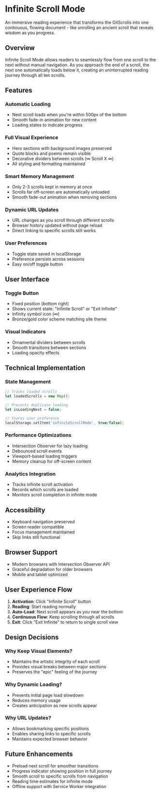 # Infinite Scroll Mode

An immersive reading experience that transforms the GitScrolls into one continuous, flowing document - like unrolling an ancient scroll that reveals wisdom as you progress.

## Overview

Infinite Scroll Mode allows readers to seamlessly flow from one scroll to the next without manual navigation. As you approach the end of a scroll, the next one automatically loads below it, creating an uninterrupted reading journey through all ten scrolls.

## Features

### Automatic Loading
- Next scroll loads when you're within 500px of the bottom
- Smooth fade-in animation for new content
- Loading states to indicate progress

### Full Visual Experience
- Hero sections with background images preserved
- Quote blocks and poems remain visible
- Decorative dividers between scrolls (∞ Scroll X ∞)
- All styling and formatting maintained

### Smart Memory Management
- Only 2-3 scrolls kept in memory at once
- Scrolls far off-screen are automatically unloaded
- Smooth fade-out animation when removing sections

### Dynamic URL Updates
- URL changes as you scroll through different scrolls
- Browser history updated without page reload
- Direct linking to specific scrolls still works

### User Preferences
- Toggle state saved in localStorage
- Preference persists across sessions
- Easy on/off toggle button

## User Interface

### Toggle Button
- Fixed position (bottom right)
- Shows current state: "Infinite Scroll" or "Exit Infinite"
- Infinity symbol icon (∞)
- Bronze/gold color scheme matching site theme

### Visual Indicators
- Ornamental dividers between scrolls
- Smooth transitions between sections
- Loading opacity effects

## Technical Implementation

### State Management
```javascript
// Tracks loaded scrolls
let loadedScrolls = new Map();

// Prevents duplicate loading
let isLoadingNext = false;

// Stores user preference
localStorage.setItem('infiniteScrollMode', true/false);
```

### Performance Optimizations
- Intersection Observer for lazy loading
- Debounced scroll events
- Viewport-based loading triggers
- Memory cleanup for off-screen content

### Analytics Integration
- Tracks infinite scroll activation
- Records which scrolls are loaded
- Monitors scroll completion in infinite mode

## Accessibility

- Keyboard navigation preserved
- Screen reader compatible
- Focus management maintained
- Skip links still functional

## Browser Support

- Modern browsers with Intersection Observer API
- Graceful degradation for older browsers
- Mobile and tablet optimized

## User Experience Flow

1. **Activation**: Click "Infinite Scroll" button
2. **Reading**: Start reading normally
3. **Auto-Load**: Next scroll appears as you near the bottom
4. **Continuous Flow**: Keep scrolling through all scrolls
5. **Exit**: Click "Exit Infinite" to return to single scroll view

## Design Decisions

### Why Keep Visual Elements?
- Maintains the artistic integrity of each scroll
- Provides visual breaks between major sections
- Preserves the "epic" feeling of the journey

### Why Dynamic Loading?
- Prevents initial page load slowdown
- Reduces memory usage
- Creates anticipation as new scrolls appear

### Why URL Updates?
- Allows bookmarking specific positions
- Enables sharing links to specific scrolls
- Maintains expected browser behavior

## Future Enhancements

- Preload next scroll for smoother transitions
- Progress indicator showing position in full journey
- Smooth scroll to specific scrolls from navigation
- Reading time estimates for infinite mode
- Offline support with Service Worker integration